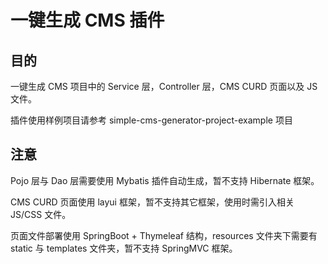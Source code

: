 # 一键生成 CMS 插件

## 目的

一键生成 CMS 项目中的 Service 层，Controller 层，CMS CURD 页面以及 JS 文件。

插件使用样例项目请参考 simple-cms-generator-project-example 项目



## 注意

Pojo 层与 Dao 层需要使用 Mybatis 插件自动生成，暂不支持 Hibernate 框架。

CMS CURD 页面使用 layui 框架，暂不支持其它框架，使用时需引入相关 JS/CSS 文件。

页面文件部署使用 SpringBoot + Thymeleaf 结构，resources 文件夹下需要有 static 与 templates 文件夹，暂不支持 SpringMVC 框架。

